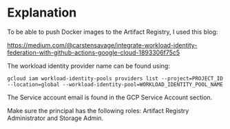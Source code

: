# Explanation

To be able to push Docker images to the Artifact Registry, I used this blog:

https://medium.com/@carstensavage/integrate-workload-identity-federation-with-github-actions-google-cloud-1893306f75c5


The workload identity provider name can be found using:

`gcloud iam workload-identity-pools providers list --project=PROJECT_ID --location=global --workload-identity-pool=WORKLOAD_IDENTITY_POOL_NAME`

The Service account email is found in the GCP Service Account section.

Make sure the principal has the following roles: Artifact Registry Administrator and Storage Admin.
